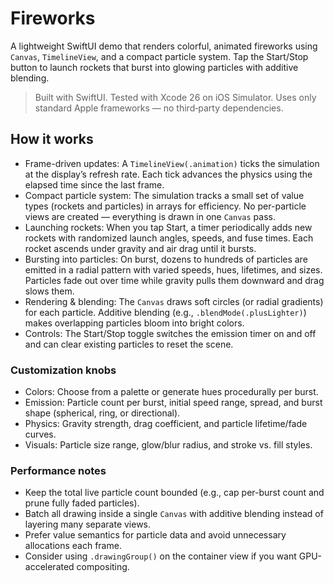 # Fireworks

A lightweight SwiftUI demo that renders colorful, animated fireworks using `Canvas`, `TimelineView`, and a compact particle system. Tap the Start/Stop button to launch rockets that burst into glowing particles with additive blending.

> Built with SwiftUI. Tested with Xcode 26 on iOS Simulator. Uses only standard Apple frameworks — no third‑party dependencies.


## How it works

- Frame-driven updates: A `TimelineView(.animation)` ticks the simulation at the display’s refresh rate. Each tick advances the physics using the elapsed time since the last frame.
- Compact particle system: The simulation tracks a small set of value types (rockets and particles) in arrays for efficiency. No per-particle views are created — everything is drawn in one `Canvas` pass.
- Launching rockets: When you tap Start, a timer periodically adds new rockets with randomized launch angles, speeds, and fuse times. Each rocket ascends under gravity and air drag until it bursts.
- Bursting into particles: On burst, dozens to hundreds of particles are emitted in a radial pattern with varied speeds, hues, lifetimes, and sizes. Particles fade out over time while gravity pulls them downward and drag slows them.
- Rendering & blending: The `Canvas` draws soft circles (or radial gradients) for each particle. Additive blending (e.g., `.blendMode(.plusLighter)`) makes overlapping particles bloom into bright colors.
- Controls: The Start/Stop toggle switches the emission timer on and off and can clear existing particles to reset the scene.

### Customization knobs
- Colors: Choose from a palette or generate hues procedurally per burst.
- Emission: Particle count per burst, initial speed range, spread, and burst shape (spherical, ring, or directional).
- Physics: Gravity strength, drag coefficient, and particle lifetime/fade curves.
- Visuals: Particle size range, glow/blur radius, and stroke vs. fill styles.

### Performance notes
- Keep the total live particle count bounded (e.g., cap per-burst count and prune fully faded particles).
- Batch all drawing inside a single `Canvas` with additive blending instead of layering many separate views.
- Prefer value semantics for particle data and avoid unnecessary allocations each frame.
- Consider using `.drawingGroup()` on the container view if you want GPU-accelerated compositing.
